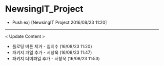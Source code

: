 # NewsingIT_Project

* Push ex) [NewsingIT Project 2016/08/23 11:20]

-----------------------------------------

< Update Content >

* 플로팅 버튼 제거 - 임지수 (16/08/23 11:20)
* 패키지 파일 추가 - 서창욱 (16/08/23 11:47)
* 패키지 더미파일 추가 - 서창욱 (16/08/23 11:53)
